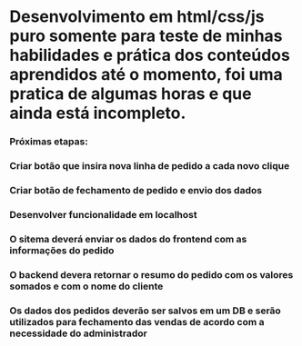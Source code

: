 # Desenvolvimento em html/css/js puro somente para teste de minhas habilidades e prática dos conteúdos aprendidos até o momento, foi uma pratica de algumas horas e que ainda está incompleto.
### Próximas etapas:
### Criar botão que insira nova linha de pedido a cada novo clique
### Criar botão de fechamento de pedido e envio dos dados
### Desenvolver funcionalidade em localhost 
### O sitema deverá enviar os dados do frontend com as informações do pedido
### O backend devera retornar o resumo do pedido com os valores somados e com o nome do cliente
### Os dados dos pedidos deverão ser salvos em um DB e serão utilizados para fechamento das vendas de acordo com a necessidade do administrador
